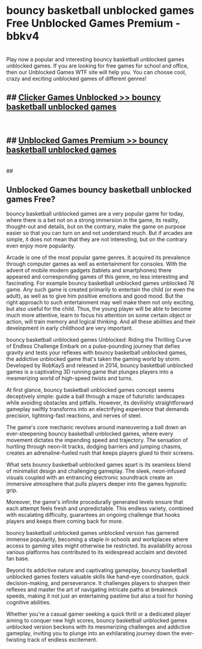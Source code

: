 # bouncy basketball unblocked games  Free Unblocked Games Premium - bbkv4 <br>
<br>
Play now a popular and interesting bouncy basketball unblocked games unblocked games. If you are looking for free games for school and office, then our Unblocked Games WTF site will help you. You can choose cool, crazy and exciting unblocked games of different genres!


## ##  [Clicker Games Unblocked >> bouncy basketball unblocked games](http://freeplayer.one?title=bouncy_basketball_unblocked_games&ref=UGames)
  <br>

##  ## [Unblocked Games Premium >> bouncy basketball unblocked games](http://freeplayer.one?title=bouncy_basketball_unblocked_games&ref=UGames)
  <br>
  ##



## Unblocked Games bouncy basketball unblocked games Free?

bouncy basketball unblocked games are a very popular game for today, where there is a bet not on a strong immersion in the game, its reality, thought-out and details, but on the contrary, make the game on purpose easier so that you can turn on and not understand much. But if arcades are simple, it does not mean that they are not interesting, but on the contrary even enjoy more popularity.

Arcade is one of the most popular game genres. It acquired its prevalence through computer games as well as entertainment for consoles. With the advent of mobile modern gadgets (tablets and smartphones) there appeared and corresponding games of this genre, no less interesting and fascinating. For example bouncy basketball unblocked games unblocked 76 game. Any such game is created primarily to entertain the child (or even the adult), as well as to give him positive emotions and good mood. But the right approach to such entertainment may well make them not only exciting, but also useful for the child. Thus, the young player will be able to become much more attentive, learn to focus his attention on some certain object or action, will train memory and logical thinking. And all these abilities and their development in early childhood are very important.

bouncy basketball unblocked games Unblocked: Riding the Thrilling Curve of Endless Challenge
Embark on a pulse-pounding journey that defies gravity and tests your reflexes with bouncy basketball unblocked games, the addictive unblocked game that's taken the gaming world by storm. Developed by RobKayS and released in 2014, bouncy basketball unblocked games is a captivating 3D running game that plunges players into a mesmerizing world of high-speed twists and turns.

At first glance, bouncy basketball unblocked games concept seems deceptively simple: guide a ball through a maze of futuristic landscapes while avoiding obstacles and pitfalls. However, its devilishly straightforward gameplay swiftly transforms into an electrifying experience that demands precision, lightning-fast reactions, and nerves of steel.

The game's core mechanic revolves around maneuvering a ball down an ever-steepening bouncy basketball unblocked games, where every movement dictates the impending speed and trajectory. The sensation of hurtling through neon-lit tracks, dodging barriers and jumping chasms, creates an adrenaline-fueled rush that keeps players glued to their screens.

What sets bouncy basketball unblocked games apart is its seamless blend of minimalist design and challenging gameplay. The sleek, neon-infused visuals coupled with an entrancing electronic soundtrack create an immersive atmosphere that pulls players deeper into the games hypnotic grip.

Moreover, the game's infinite procedurally generated levels ensure that each attempt feels fresh and unpredictable. This endless variety, combined with escalating difficulty, guarantees an ongoing challenge that hooks players and keeps them coming back for more.

bouncy basketball unblocked games unblocked version has garnered immense popularity, becoming a staple in schools and workplaces where access to gaming sites might otherwise be restricted. Its availability across various platforms has contributed to its widespread acclaim and devoted fan base.

Beyond its addictive nature and captivating gameplay, bouncy basketball unblocked games fosters valuable skills like hand-eye coordination, quick decision-making, and perseverance. It challenges players to sharpen their reflexes and master the art of navigating intricate paths at breakneck speeds, making it not just an entertaining pastime but also a tool for honing cognitive abilities.

Whether you're a casual gamer seeking a quick thrill or a dedicated player aiming to conquer new high scores, bouncy basketball unblocked games unblocked version beckons with its mesmerizing challenges and addictive gameplay, inviting you to plunge into an exhilarating journey down the ever-twisting track of endless excitement.